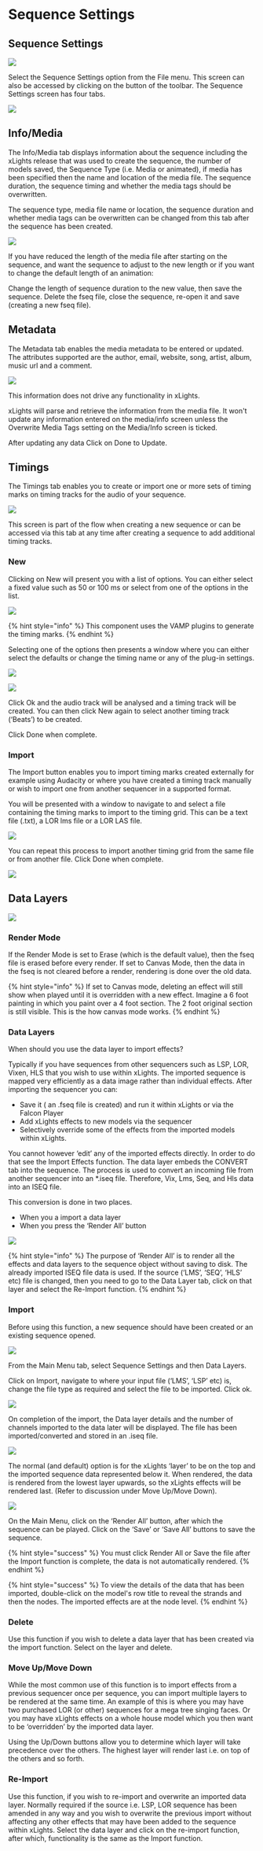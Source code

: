 # Sequence Settings

## Sequence Settings

![](../../../.gitbook/assets/image%20%28207%29.png)

Select the Sequence Settings option from the File menu. This screen can also be accessed by clicking on the button of the toolbar. The Sequence Settings screen has four tabs.

![](../../../.gitbook/assets/image%20%28491%29.png)

## Info/Media

The Info/Media tab displays information about the sequence including the xLights release that was used to create the sequence, the number of models saved, the Sequence Type \(i.e. Media or animated\), if media has been specified then the name and location of the media file. The sequence duration, the sequence timing and whether the media tags should be overwritten.

The sequence type, media file name or location, the sequence duration and whether media tags can be overwritten can be changed from this tab after the sequence has been created.

![](../../../.gitbook/assets/image%20%28649%29.png)

If you have reduced the length of the media file after starting on the sequence, and want the sequence to adjust to the new length or if you want to change the default length of an animation:

Change the length of sequence duration to the new value, then save the sequence. Delete the fseq file, close the sequence, re-open it and save \(creating a new fseq file\).

## Metadata

The Metadata tab enables the media metadata to be entered or updated. The attributes supported are the author, email, website, song, artist, album, music url and a comment.

![](https://lh4.googleusercontent.com/wHuHr45zyhXx6Alm9okLfiyUme8Thb_TUSC19kqN7byaqebvkCiVLbPgqoLQsUBwfce-uLc8uZDNPJgZKaJXPjYmX53MIDLBcSzeiQ_3b-I0Fcu3d-FgaSdjtHDfexgGlE2JDaIT)

This information does not drive any functionality in xLights.

xLights will parse and retrieve the information from the media file. It won't update any information entered on the media/info screen unless the Overwrite Media Tags setting on the Media/Info screen is ticked.

After updating any data Click on Done to Update.

## Timings

The Timings tab enables you to create or import one or more sets of timing marks on timing tracks for the audio of your sequence.

![](https://lh5.googleusercontent.com/4lbyrAkDEoh9a-UMWIaLFpnE5FGS6OPJwxJ7GmaZW6sRo1z1z84Kgyoy44FrG_nf7T6IVKwfoWrPP3IolCCu51mqJpZeNCZ8OcfPT0C7bLjfMh9pdoihvQ5f8MZmcNS0fpl0H58I)

This screen is part of the flow when creating a new sequence or can be accessed via this tab at any time after creating a sequence to add additional timing tracks.

### New

Clicking on New will present you with a list of options. You can either select a fixed value such as 50 or 100 ms or select from one of the options in the list.

![](https://lh5.googleusercontent.com/Hduf_4EmNWNTZHfi4Dajc2eGmdZlWw6KAL8a9L9fVBx0kiYJDYlLpR1a1Zz-QCvxyMnJEr_lmxWa-RrXMzBRthNvWt6htWkKV5E180N6QgaGQPFx-wWDdApkG7yiwtnvluZI3-EU)

{% hint style="info" %}
This component uses the VAMP plugins to generate the timing marks.
{% endhint %}

Selecting one of the options then presents a window where you can either select the defaults or change the timing name or any of the plug-in settings.

![](https://lh4.googleusercontent.com/CTSFkpqhr3AYCihOuzFBoFvKlH4VFrFbSI8gD4-pOMQQmqIvHaBEGYbXnImKhgQUR0fnP3WF82x2v66G68IaYJVn3Ijo-iwyuHnRuEwVBZuxUaJykC0WlFmtxwRgv5G7dLMC3uQd)

![](https://lh4.googleusercontent.com/GGvAjAYEQn6MRpAjK9hSPC6BaiVq9ouYTnNctFAV5CmUJOabEMHbqWBCqAW52McrnEBz3XykN0h0SzeJrMt7lCxcztBevhbaVz6cToJHn1fWCf5s3e3d0SQHtVa8s3rEufj-QKGB)

Click Ok and the audio track will be analysed and a timing track will be created. You can then click New again to select another timing track \(‘Beats’\) to be created.

Click Done when complete.

### Import

The Import button enables you to import timing marks created externally for example using Audacity or where you have created a timing track manually or wish to import one from another sequencer in a supported format.

You will be presented with a window to navigate to and select a file containing the timing marks to import to the timing grid. This can be a text file \(.txt\), a LOR lms file or a LOR LAS file.

![](https://lh5.googleusercontent.com/0i8V5ccSJBqlYy7QjdOSsJrX6HDV_-_VDfFEo6H-EKzVYaMSmWkeWSZAvYC2JZIvJutRsN70VfT4a_5-KQqneDA4ZBxdjhuW2xKEKsiK60JRRPZgvrHEw1HUgA9aVphmX4qLLbVe)

You can repeat this process to import another timing grid from the same file or from another file. Click Done when complete.

![](https://lh5.googleusercontent.com/gS-MkR25N4b4LjlDbfu2DqZEkr5go0R6nRYR5zM5KrmTkkah_5F-nEGqRWngOYqO_1GSXqHT804tuDtWni3texWbrIHbAGdXCNnI3wDUUXB8XtZNNtVQZJyeZKShjzdVWHtiP4Qo)

## Data Layers

![](../../../.gitbook/assets/image%20%28217%29.png)

### Render Mode

If the Render Mode is set to Erase \(which is the default value\), then the fseq file is erased before every render. If set to Canvas Mode, then the data in the fseq is not cleared before a render, rendering is done over the old data.

{% hint style="info" %}
If set to Canvas mode, deleting an effect will still show when played until it is overridden with a new effect. Imagine a 6 foot painting in which you paint over a 4 foot section. The 2 foot original section is still visible. This is the how canvas mode works.
{% endhint %}

### Data Layers

When should you use the data layer to import effects?

Typically if you have sequences from other sequencers such as LSP, LOR, Vixen, HLS that you wish to use within xLights. The imported sequence is mapped very efficiently as a data image rather than individual effects. After importing the sequencer you can:

* Save it \( an .fseq file is created\) and run it within xLights or via the Falcon Player
* Add xLights effects to new models via the sequencer
* Selectively override some of the effects from the imported models within xLights.

You cannot however ‘edit’ any of the imported effects directly. In order to do that see the Import Effects function. The data layer embeds the CONVERT tab into the sequence. The process is used to convert an incoming file from another sequencer into an \*.iseq file. Therefore, Vix, Lms, Seq, and Hls data into an ISEQ file.

This conversion is done in two places.

* When you a import a data layer
* When you press the ‘Render All’ button

![](../../../.gitbook/assets/image%20%28399%29.png)

{% hint style="info" %}
The purpose of ‘Render All’ is to render all the effects and data layers to the sequence object without saving to disk. The already imported ISEQ file data is used. If the source \(‘LMS’, ‘SEQ’, ‘HLS’ etc\) file is changed, then you need to go to the Data Layer tab, click on that layer and select the Re-Import function.
{% endhint %}

### Import

Before using this function, a new sequence should have been created or an existing sequence opened.

![](https://lh4.googleusercontent.com/wgCL3uEhCz6R4Fzkh-EqV5-2PbenkGsNetWfZ6GzCj0J5S1mUtkz25aqwUBxGnU2vHCwP3hHST76BQAvTdUwfZsrBK7RTsZ4dmfPnrlpdaPYGvnClVWb7f-SeGCStly2rXe28PsE)

From the Main Menu tab, select Sequence Settings and then Data Layers.

Click on Import, navigate to where your input file \(‘LMS’, ‘LSP’ etc\) is, change the file type as required and select the file to be imported. Click ok.

![](https://lh5.googleusercontent.com/5wBQmsVVg3OvNQJNeyk6OV3utPy4I4ksK-Rg8IpxrpNELK-oN0F_Gai4Sx2rw_0kgG999CA6Xj4IH_OfWKQoN2bX2s9541roU7R9VAq4LSPGkL45i4aZ2facRPo22GTrHspo321T)

On completion of the import, the Data layer details and the number of channels imported to the data later will be displayed. The file has been imported/converted and stored in an .iseq file.

![](https://lh5.googleusercontent.com/mMtNJLq1xFEJe6kseJhnUsdXuMX6gri7bbMVrwpdmtf-r8Ow9Dug4vYKCrreVAja4Eux-KWS0H93Gg5xyRw-jIuTx70cj65BuhHK-xJPKeGoklGKmAf-fLGNMia23VQQfxMP9rD6)

The normal \(and default\) option is for the xLights ‘layer’ to be on the top and the imported sequence data represented below it. When rendered, the data is rendered from the lowest layer upwards, so the xLights effects will be rendered last. \(Refer to discussion under Move Up/Move Down\).

![](https://lh4.googleusercontent.com/N-cKAS2LBgkq7MFdT1yPCJEmQH04HvNoWjXR2zqufqmvFfP0wG2SkgVzZ334tP4OQWrBGNUDEbD7b_KDQipEcYQI1Xn1x9O1V_cJO246qIacu6KwnVJwDz4Qh0xc-e18DVFxYOjL)

On the Main Menu, click on the ‘Render All’ button, after which the sequence can be played. Click on the ‘Save’ or ‘Save All’ buttons to save the sequence.

{% hint style="success" %}
You must click Render All or Save the file after the Import function is complete, the data is not automatically rendered.
{% endhint %}

{% hint style="success" %}
To view the details of the data that has been imported, double-click on the model's row title to reveal the strands and then the nodes. The imported effects are at the node level.
{% endhint %}

### Delete

Use this function if you wish to delete a data layer that has been created via the import function. Select on the layer and delete.

### Move Up/Move Down

While the most common use of this function is to import effects from a previous sequencer once per sequence, you can import multiple layers to be rendered at the same time. An example of this is where you may have two purchased LOR \(or other\) sequences for a mega tree singing faces. Or you may have xLights effects on a whole house model which you then want to be ‘overridden’ by the imported data layer.

Using the Up/Down buttons allow you to determine which layer will take precedence over the others. The highest layer will render last i.e. on top of the others and so forth.

### Re-Import

Use this function, if you wish to re-import and overwrite an imported data layer. Normally required if the source i.e. LSP, LOR sequence has been amended in any way and you wish to overwrite the previous import without affecting any other effects that may have been added to the sequence within xLights. Select the data layer and click on the re-import function, after which, functionality is the same as the Import function.

